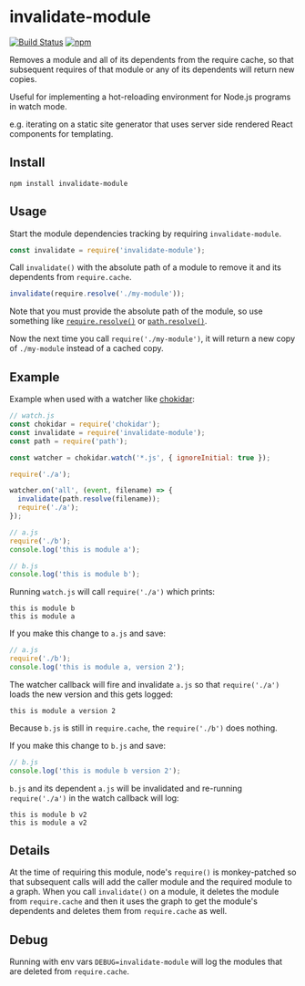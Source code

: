 # invalidate-module

[![Build Status](https://travis-ci.org/kentor/invalidate-module.svg)](https://travis-ci.org/kentor/invalidate-module) [![npm](https://img.shields.io/npm/v/invalidate-module.svg)](https://www.npmjs.com/package/invalidate-module)

Removes a module and all of its dependents from the require cache, so that
subsequent requires of that module or any of its dependents will return new
copies.

Useful for implementing a hot-reloading environment for Node.js programs in
watch mode.

e.g. iterating on a static site generator that uses server side rendered
React components for templating.

## Install

```
npm install invalidate-module
```

## Usage

Start the module dependencies tracking by requiring `invalidate-module`.

```js
const invalidate = require('invalidate-module');
```

Call `invalidate()` with the absolute path of a module to remove it and its
dependents from `require.cache`.

```js
invalidate(require.resolve('./my-module'));
```

Note that you must provide the absolute path of the module, so use something
like [`require.resolve()`][r] or [`path.resolve()`][p].

Now the next time you call `require('./my-module')`, it will return a new copy
of `./my-module` instead of a cached copy.

## Example

Example when used with a watcher like [chokidar][c]:

```js
// watch.js
const chokidar = require('chokidar');
const invalidate = require('invalidate-module');
const path = require('path');

const watcher = chokidar.watch('*.js', { ignoreInitial: true });

require('./a');

watcher.on('all', (event, filename) => {
  invalidate(path.resolve(filename));
  require('./a');
});
```

```js
// a.js
require('./b');
console.log('this is module a');
```

```js
// b.js
console.log('this is module b');
```

Running `watch.js` will call `require('./a')` which prints:
```
this is module b
this is module a
```

If you make this change to `a.js` and save:
```js
// a.js
require('./b');
console.log('this is module a, version 2');
```

The watcher callback will fire and invalidate `a.js` so that `require('./a')`
loads the new version and this gets logged:
```
this is module a version 2
```

Because `b.js` is still in `require.cache`, the `require('./b')` does nothing.

If you make this change to `b.js` and save:
```js
// b.js
console.log('this is module b version 2');
```

`b.js` and its dependent `a.js` will be invalidated and re-running
`require('./a')` in the watch callback will log:
```
this is module b v2
this is module a v2
```

## Details

At the time of requiring this module, node's `require()` is monkey-patched so
that subsequent calls will add the caller module and the required module to a
graph. When you call `invalidate()` on a module, it deletes the module from
`require.cache` and then it uses the graph to get the module's dependents and
deletes them from `require.cache` as well.

## Debug

Running with env vars `DEBUG=invalidate-module` will log the modules that are
deleted from `require.cache`.


[c]: https://github.com/paulmillr/chokidar
[p]: https://nodejs.org/api/path.html#path_path_resolve_paths
[r]: https://nodejs.org/api/globals.html#globals_require_resolve
